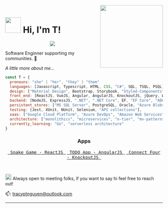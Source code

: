 <img align="right" src="https://media.giphy.com/media/XwBzLXzYq7ljHBXkHk/giphy.gif" width="200">
<div align="left">
<h1><img src="https://media.giphy.com/media/yYOhkHy4eO6jhlfcBM/giphy.gif" width="50"> Hi, I'm T!</h1>

<p align="center">
   <img src="https://readme-typing-svg.demolab.com?font=Fira+Code&pause=1000&color=80503C&width=435&lines=7%2B+years+of+coding+experience.;Full-stack+web+and+app+developer.;Learning+with+intentional+abandon." />
</p>


<p>Software Enginner supporting my communities. 🌱

<em>A little more about me...  </em>
</div>

```javascript
const T = {
  pronouns: "she" | "her", "they" | "them"
  languages: [Javascript, Typescript, HTML, CSS, "C#", SQL, TSQL, PSQL],
  design: ["Material Design", Bootstrap, Storybook, "Styled-Components"],
  front_end: [ReactJS, VueJS, Angular, AngularJS, KnockoutJS, jQuery, Webforms, Winforms, Blazor, Razor],
  backend: [NodeJS, ExpressJS, ".NET", ".NET Core", EF, "EF Core", "ADO.Net", K8s, "Bash/Shell"],
  persistent_stores: ["MS SQL Server", PostgreSQL, Oracle, "Azure Blobs", "AWS S3"],
  testing: [Jest, XUnit, NUnit, Selenium, "API collections"],
  xaas: ["Google Cloud Platform", "Azure DevOps", "Amazon Web Services", Terraform],
  architecture: ["monolithics", "microservices", "n-tier", "mv-patterns"],
  currently_learning: "Go", "serverless architecture"
}
```

<h3 align="center">Apps</h3>
<p align="center">
  <a href="https://traycn.github.io/apps/react-snake/index.html" target="_blank"><kbd> Snake Game - ReactJS </kbd></a>
  <a href="https://traycn.github.io/apps/angularjs-todo/index.html" target="_blank"><kbd> TODO App - AngularJS </kbd></a>
  <a href="https://traycn.github.io/apps/knockoutjs-connect-four/index.html" target="_blank"><kbd> Connect Four - KnockoutJS </kbd></a>
</p>

<br/>

<img src="https://media.giphy.com/media/S8qzKgooCxZikuVbtS/giphy.gif" width="20"> Always open to meeting folks, if you want to say hi feel free to reach out!

📫: <a href="mailto:tracyptnguyen@outlook.com">tracyptnguyen@outlook.com</a>

---
